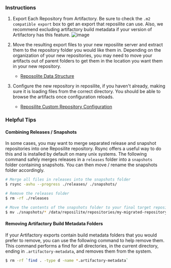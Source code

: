 
### Instructions

1. Export Each Repository from Artifactory.
    Be sure to check the `.m2 compatible export` box to get an export that reposilite can use. Also, we recommend excluding artifactory build metadata if your version of Artifactory has this feature.
    ![image](https://user-images.githubusercontent.com/823828/167173140-6777ed00-d5e6-44b9-bf40-c337bae712a9.png)
2. Move the resulting export files to your new reposilite server and extract them to the repository folder you would like them in.
    Depending on the organization of your new repositories, you may need to move your artifacts out of parent folders to get them in the location you want them in your new repository.
   
   * [Reposolite Data Structure](https://reposilite-nl595cx48-dzikoysk.vercel.app/guide/manual#data-structure)

3. Configure the new repository in reposilite, if you haven't already, making sure it is loading files from the correct directory.
    You should be able to browse the artifacts once configuration reloads.
    
    * [Reposilite Custom Repository Configuration](https://reposilite-nl595cx48-dzikoysk.vercel.app/guide/repositories)

### Helpful Tips

#### Combining Releases / Snapshots

In some cases, you may want to merge separated release and snapshot repositories into one Reposilite repository. Rsync offers a useful way to do this and is installed by default on many unix systems. The following command safely merges releases in a `releases` folder into a `snapshots` folder containing snapshots. You can then move / rename the snapshots folder accordingly.

```bash
# Merge all files in releases into the snapshots folder
$ rsync -avhu --progress ./releases/ ./snapshots/

# Remove the releases folder
$ rm -rf ./releases

# Move the contents of the snapshots folder to your final target repository
$ mv ./snapshots/* /data/reposilite/repositories/my-migrated-repository/
```

#### Removing Artifactory Build Metadata Folders

If your Artifactory exports contain build metadata folders that you would prefer to remove, you can use the following command to help remove them. This command performs a find for all directories, in the current directory, ending in `.artifactory-metadata`, and removes them from the system.

```bash
$ rm -rf `find . -type d -name *.artifactory-metadata`
```
